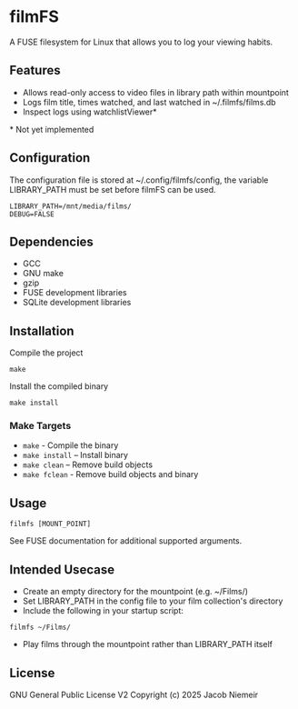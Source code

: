 # filmFS
A FUSE filesystem for Linux that allows you to log your viewing habits.

## Features
* Allows read-only access to video files in library path within mountpoint
* Logs film title, times watched, and last watched in ~/.filmfs/films.db
* Inspect logs using watchlistViewer*

\* Not yet implemented

## Configuration
The configuration file is stored at ~/.config/filmfs/config, the variable LIBRARY_PATH must be set before filmFS can be used.

```
LIBRARY_PATH=/mnt/media/films/
DEBUG=FALSE
```

## Dependencies
* GCC
* GNU make
* gzip
* FUSE development libraries
* SQLite development libraries

## Installation
Compile the project
```
make
```
Install the compiled binary
```
make install
```

### Make Targets 
- `make` - Compile the binary
- `make install` – Install binary
- `make clean` – Remove build objects
- `make fclean` - Remove build objects and binary

## Usage
```
filmfs [MOUNT_POINT]
```

See FUSE documentation for additional supported arguments.

## Intended Usecase
* Create an empty directory for the mountpoint (e.g. ~/Films/)
* Set LIBRARY_PATH in the config file to your film collection's directory
* Include the following in your startup script:
```
filmfs ~/Films/
```
* Play films through the mountpoint rather than LIBRARY_PATH itself

## License
GNU General Public License V2
Copyright (c) 2025 Jacob Niemeir
